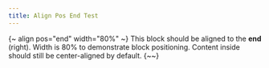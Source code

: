 ```yaml
---
title: Align Pos End Test
---
```

{~ align pos="end" width="80%" ~}
This block should be aligned to the **end** (right). Width is 80% to demonstrate block positioning.
Content inside should still be center-aligned by default.
{~~}